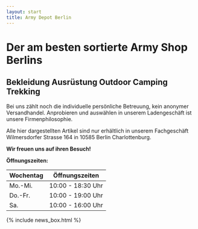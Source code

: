 ```yaml
---
layout: start
title: Army Depot Berlin
---
```

# Der am besten sortierte Army Shop Berlins

## Bekleidung Ausrüstung Outdoor Camping Trekking

Bei uns zählt noch die individuelle persönliche Betreuung, kein anonymer Versandhandel. Anprobieren und auswählen in unserem Ladengeschäft ist unsere Firmenphilosophie.

Alle hier dargestellten Artikel sind nur erhältlich in unserem Fachgeschäft Wilmersdorfer Strasse 164 in 10585 Berlin Charlottenburg.

**Wir freuen uns auf ihren Besuch!**

<!-- ### Zu unseren Lieferanten:

![Shop Außenansicht](/assets/images/shop-outside.jpg)
![Shop Innenansicht](/assets/images/shop-inside.jpg) -->

<!-- ## Kontakt

**Army Depot Berlin**  
Inhaber:  
Thi Lien Trang  
Wilmersdorfer Strasse 164  
10585 Berlin Charlottenburg  
[army.depot.berlin@gmail.com](mailto:army.depot.berlin@gmail.com)  
Tel.: (030) 342 74 51  
Fax: (030) 342 70 33   -->

**Öffnungszeiten:**  

| Wochentag | Öffnungszeiten    |
| --------- | ----------------- |
| Mo.-Mi.   | 10:00 - 18:30 Uhr |
| Do.-Fr.   | 10:00 - 19:00 Uhr |
| Sa.       | 10:00 - 16:00 Uhr |

{% include news_box.html %}

